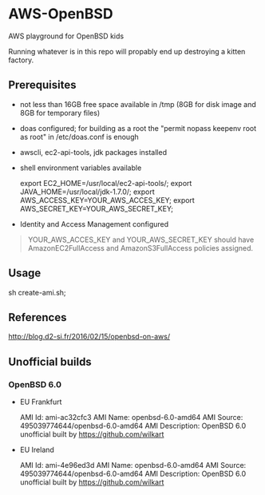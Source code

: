 # AWS-OpenBSD

AWS playground for OpenBSD kids

Running whatever is in this repo will propably end up destroying a kitten factory.


## Prerequisites

* not less than 16GB free space available in /tmp (8GB for disk image and 8GB for temporary files)
* doas configured; for building as a root the "permit nopass keepenv root as root" in /etc/doas.conf is enough
* awscli, ec2-api-tools, jdk packages installed
* shell environment variables available

    export EC2_HOME=/usr/local/ec2-api-tools/;
    export JAVA_HOME=/usr/local/jdk-1.7.0/;
    export AWS_ACCESS_KEY=YOUR_AWS_ACCES_KEY;
    export AWS_SECRET_KEY=YOUR_AWS_SECRET_KEY;

* Identity and Access Management configured

> YOUR_AWS_ACCES_KEY and YOUR_AWS_SECRET_KEY should have AmazonEC2FullAccess and AmazonS3FullAccess policies assigned.


## Usage

sh create-ami.sh;

## References
http://blog.d2-si.fr/2016/02/15/openbsd-on-aws/


## Unofficial builds

### OpenBSD 6.0 

 * EU Frankfurt
 
    AMI Id: ami-ac32cfc3
    AMI Name: openbsd-6.0-amd64
    AMI Source: 495039774644/openbsd-6.0-amd64
    AMI Description: OpenBSD 6.0 unofficial built by https://github.com/wilkart

 * EU Ireland
 
    AMI Id: ami-4e96ed3d
    AMI Name: openbsd-6.0-amd64
    AMI Source: 495039774644/openbsd-6.0-amd64
    AMI Description: OpenBSD 6.0 unofficial built by https://github.com/wilkart

